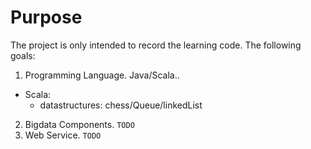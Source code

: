 # Purpose
The project is only intended to record the learning code. The following goals:
1. Programming Language. Java/Scala..
- Scala:
  - datastructures: chess/Queue/linkedList
2. Bigdata Components. `TODO`
3. Web Service. `TODO`

